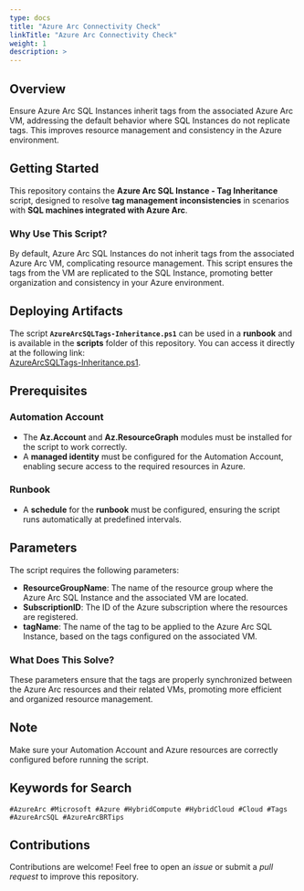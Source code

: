 ```yaml
---
type: docs
title: "Azure Arc Connectivity Check"
linkTitle: "Azure Arc Connectivity Check"
weight: 1
description: >
---
```


## Overview  
Ensure Azure Arc SQL Instances inherit tags from the associated Azure Arc VM, addressing the default behavior where SQL Instances do not replicate tags. This improves resource management and consistency in the Azure environment.

## Getting Started

This repository contains the **Azure Arc SQL Instance - Tag Inheritance** script, designed to resolve **tag management inconsistencies** in scenarios with **SQL machines integrated with Azure Arc**.

### Why Use This Script?  
By default, Azure Arc SQL Instances do not inherit tags from the associated Azure Arc VM, complicating resource management. This script ensures the tags from the VM are replicated to the SQL Instance, promoting better organization and consistency in your Azure environment.

## Deploying Artifacts

The script **`AzureArcSQLTags-Inheritance.ps1`** can be used in a **runbook** and is available in the **scripts** folder of this repository. You can access it directly at the following link:  
[AzureArcSQLTags-Inheritance.ps1](https://raw.githubusercontent.com/fabiotreze/AzureArcBRTips/refs/heads/main/azure_arc_jumpstart_drops/script_automation/AzureArcSQLTags-Inheritance/AzureArcSQLTags-Inheritance.ps1).

## Prerequisites

### Automation Account
- The **Az.Account** and **Az.ResourceGraph** modules must be installed for the script to work correctly.  
- A **managed identity** must be configured for the Automation Account, enabling secure access to the required resources in Azure.  

### Runbook
- A **schedule** for the **runbook** must be configured, ensuring the script runs automatically at predefined intervals.  

## Parameters

The script requires the following parameters:

- **ResourceGroupName**: The name of the resource group where the Azure Arc SQL Instance and the associated VM are located.  
- **SubscriptionID**: The ID of the Azure subscription where the resources are registered.  
- **tagName**: The name of the tag to be applied to the Azure Arc SQL Instance, based on the tags configured on the associated VM.  

### What Does This Solve?  
These parameters ensure that the tags are properly synchronized between the Azure Arc resources and their related VMs, promoting more efficient and organized resource management.

## Note
Make sure your Automation Account and Azure resources are correctly configured before running the script.

## Keywords for Search  
`#AzureArc #Microsoft #Azure #HybridCompute #HybridCloud #Cloud #Tags #AzureArcSQL #AzureArcBRTips`

## Contributions

Contributions are welcome! Feel free to open an _issue_ or submit a _pull request_ to improve this repository.